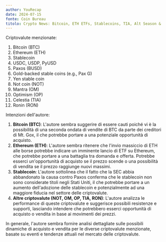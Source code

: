 ```yaml
---
author: YouRecap
date: 2024-07-15
fonte: Coin Bureau
titolo: Crypto News: Bitcoin, ETH ETFs, Stablecoins, TIA, Alt Season & MORE!
---
```


Criptovalute menzionate:
1. Bitcoin (BTC)
2. Ethereum (ETH)
3. Stablecoin
4. USDC, USDP, PyUSD
5. Paxos (BUSD)
6. Gold-backed stable coins (e.g., Pax G)
7. Yen stable coin
8. Not coin (NOT)
9. Mantra (OM)
10. Optimism (OP)
11. Celestia (TIA)
12. Ronin (RON)

Intenzioni dell'autore:
1. **Bitcoin (BTC)**: L'autore sembra suggerire di essere cauti poiché vi è la possibilità di una seconda ondata di vendite di BTC da parte dei creditori di Mt. Gox, il che potrebbe portare a una potenziale opportunità di acquisto.
2. **Ethereum (ETH)**: L'autore sembra ritenere che l'invio massiccio di ETH alle borse potrebbe indicare un imminente lancio di ETF su Ethereum, che potrebbe portare a una battaglia tra domanda e offerta. Potrebbe esserci un'opportunità di acquisto se il prezzo scende o una possibilità di vendita se il prezzo raggiunge nuovi massimi.
3. **Stablecoin**: L'autore sottolinea che il fatto che la SEC abbia abbandonato la causa contro Paxos conferma che le stablecoin non sono considerate titoli negli Stati Uniti, il che potrebbe portare a un aumento dell'adozione delle stablecoin e potenzialmente ad una maggiore fiducia nel settore delle criptovalute.
4. **Altre criptovalute (NOT, OM, OP, TIA, RON)**: L'autore analizza le performance di queste criptovalute e suggerisce possibili resistenze e supporti, lasciando intendere che potrebbero esserci opportunità di acquisto o vendita in base ai movimenti dei prezzi.

In generale, l'autore sembra fornire analisi dettagliate sulle possibili dinamiche di acquisto e vendita per le diverse criptovalute menzionate, basate su eventi e tendenze attuali nel mercato delle criptovalute.
